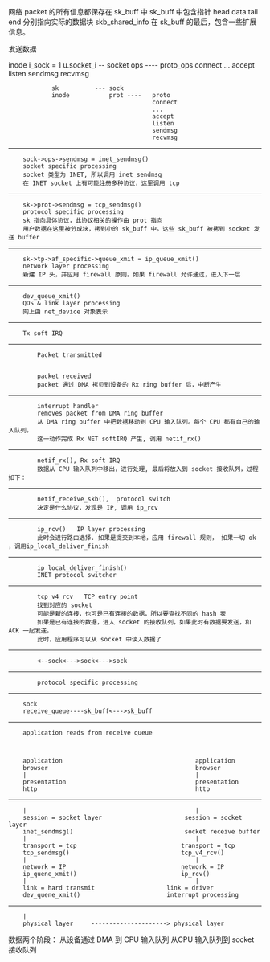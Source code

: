 网络 packet 的所有信息都保存在 sk_buff 中
sk_buff 中包含指针 head data tail end 分别指向实际的数据块
skb_shared_info 在 sk_buff 的最后，包含一些扩展信息。

发送数据

inode
i_sock = 1
u.socket_i  --  socket
                ops         ----    proto_ops
                                    connect
                                    ...
                                    accept
                                    listen
                                    sendmsg
                                    recvmsg

                sk          --- sock
                inode           prot ----   proto
                                            connect
                                            ...
                                            accept
                                            listen
                                            sendmsg
                                            recvmsg

-------------------------------------------------------
        sock->ops->sendmsg = inet_sendmsg()
        socket specific processing
        socket 类型为 INET, 所以调用 inet_sendmsg
        在 INET socket 上有可能注册多种协议，这里调用 tcp
-------------------------------------------------------
        sk->prot->sendmsg = tcp_sendmsg()
        protocol specific processing
        sk 指向具体协议，此协议相关的操作由 prot 指向
        用户数据在这里被分成块，拷到小的 sk_buff 中。这些 sk_buff 被拷到 socket 发送 buffer
-------------------------------------------------------
        sk->tp->af_specific->queue_xmit = ip_queue_xmit()
        network layer processing
        新建 IP 头，并应用 firewall 原则。如果 firewall 允许通过，进入下一层
-------------------------------------------------------
        dev_queue_xmit()
        QOS & link layer processing
        网上由 net_device 对象表示
-------------------------------------------------------
        Tx soft IRQ
-------------------------------------------------------
            Packet transmitted


            packet received
            packet 通过 DMA 拷贝到设备的 Rx ring buffer 后，中断产生
-------------------------------------------------------
            interrupt handler
            removes packet from DMA ring buffer
            从 DMA ring buffer 中把数据移动到 CPU 输入队列。每个 CPU 都有自己的输入队列。
            这一动作完成 Rx NET softIRQ 产生, 调用 netif_rx()
-------------------------------------------------------
            netif_rx(), Rx soft IRQ
            数据从 CPU 输入队列中移出，进行处理, 最后将放入到 socket 接收队列，过程如下：
-------------------------------------------------------
            netif_receive_skb(),  protocol switch
            决定是什么协议，发现是 IP, 调用 ip_rcv
-------------------------------------------------------
            ip_rcv()   IP layer processing
            此时会进行路由选择. 如果是提交到本地，应用 firewall 规则， 如果一切 ok ，调用ip_local_deliver_finish
-------------------------------------------------------
            ip_local_deliver_finish()
            INET protocol switcher
-------------------------------------------------------
            tcp_v4_rcv   TCP entry point
            找到对应的 socket
            可能是新的连接，也可是已有连接的数据，所以要查找不同的 hash 表
            如果是已有连接的数据，进入 socket 的接收队列，如果此时有数据要发送，和 ACK 一起发送。
            此时，应用程序可以从 socket 中读入数据了
-------------------------------------------------------
            <--sock<--->sock<--->sock
-------------------------------------------------------
            protocol specific processing
-------------------------------------------------------
        sock
        receive_queue----sk_buff<--->sk_buff
-------------------------------------------------------
        application reads from receive queue



        application                                     application
        browser                                         browser
        |                                               |
        presentation                                    presentation
        http                                            http
-------------------------------------------------------
        |                                               |
        session = socket layer                       session = socket layer
        inet_sendmsg()                               socket receive buffer
        |                                               |
        transport = tcp                             transport = tcp
        tcp_sendmsg()                               tcp_v4_rcv()
        |                                               |
        network = IP                                network = IP
        ip_quene_xmit()                             ip_rcv()
        |                                               |
        link = hard transmit                    link = driver
        dev_quene_xmit()                        interrupt processing
------------------------------------------------------------
        |
        physical layer     ---------------------> physical layer


数据两个阶段：
    从设备通过 DMA 到 CPU 输入队列
    从CPU 输入队列到 socket 接收队列
